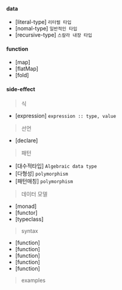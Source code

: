 #### data

- [literal-type] `리터럴 타입`
- [nomal-type] `일반적인 타입`
- [recursive-type] `스칼라 내장 타입`

#### function

- [map]
- [flatMap]
- [fold]

#### side-effect

> 식

- [expression] `expression :: type, value`

> 선언

- [declare]

> 패턴

- [대수적타입] `Algebraic data type`
- [다형성] `polymorphism`
- [패턴매칭] `polymorphism`

> 데이터 모델

- [monad]
- [functor]
- [typeclass]

> syntax

- [function]
- [function]
- [function]
- [function]
- [function]

> examples
